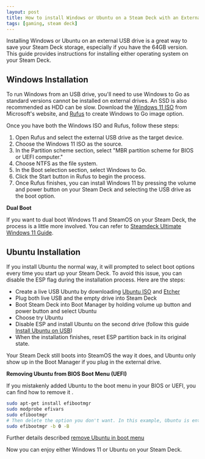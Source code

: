 ```yaml
---
layout: post
title: How to install Windows or Ubuntu on a Steam Deck with an External USB Drive
tags: [gaming, steam deck]
---
```


Installing Windows or Ubuntu on an external USB drive is a great way to save your Steam Deck storage, especially if you have the 64GB version. This guide provides instructions for installing either operating system on your Steam Deck.

## Windows Installation

To run Windows from an USB drive, you'll need to use Windows to Go as standard versions cannot be installed on external drives. An SSD is also recommended as HDD can be slow. Download the [Windows 11 ISO](https://www.microsoft.com/en-us/software-download/windows11) from Microsoft's website, and [Rufus](https://rufus.ie/) to create Windows to Go image option.

Once you have both the Windows ISO and Rufus, follow these steps:

1. Open Rufus and select the external USB drive as the target device.
2. Choose the Windows 11 ISO as the source.
3. In the Partition scheme section, select "MBR partition scheme for BIOS or UEFI computer."
4. Choose NTFS as the file system.
5. In the Boot selection section, select Windows to Go.
6. Click the Start button in Rufus to begin the process.
7. Once Rufus finishes, you can install Windows 11 by pressing the volume and power button on your Steam Deck and selecting the USB drive as the boot option.

**Dual Boot**

If you want to dual boot Windows 11 and SteamOS on your Steam Deck, the process is a little more involved. You can refer to [Steamdeck Ultimate Windows 11 Guide](https://github.com/baldsealion/Steamdeck-Ultimate-Windows11-Guide/wiki).

## Ubuntu Installation

If you install Ubuntu the normal way, it will prompted to select boot options every time you start up your Steam Deck. To avoid this issue, you can disable the ESP flag during the installation process. Here are the steps:

- Create a live USB Ubuntu by downloading [Ubuntu ISO](https://ubuntu.com/download/desktop) and [Etcher](https://etcher.balena.io/)
- Plug both live USB and the empty drive into Steam Deck
- Boot Steam Deck into Boot Manager by holding volume up button and power button and select Ubuntu
- Choose try Ubuntu
- Disable ESP and install Ubuntu on the second drive (follow this guide [Install Ubuntu on USB](https://itsfoss.com/intsall-ubuntu-on-usb/))
- When the installation finishes, reset ESP partition back in its original state.

Your Steam Deck still boots into SteamOS the way it does, and Ubuntu only show up in the Boot Manager if you plug in the external drive.

**Removing Ubuntu from BIOS Boot Menu (UEFI)**

If you mistakenly added Ubuntu to the boot menu in your BIOS or UEFI, you can find how to remove it .

```bash
sudo apt-get install efibootmgr
sudo modprobe efivars
sudo efibootmgr
# Then delete the option you don't want. In this example, Ubuntu is entry 0.
sudo efibootmgr -b 0 -B 
```

Further details described [remove Ubuntu in boot menu](https://askubuntu.com/questions/63610/how-do-i-remove-ubuntu-in-the-bios-boot-menu-uefi)

Now you can enjoy either Windows 11 or Ubuntu on your Steam Deck.
